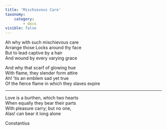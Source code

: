 ```yaml
---
title: 'Mischievous Care'
taxonomy:
    category:
        - docs
visible: false
---
```


Ah why with such mischievous care  
Arrange those Locks around thy face  
But to lead captive by a hair  
And wound by every varying grace  
  
And why that scarf of glowing hue  
With flame, they slender form attire  
Ah! ’tis an emblem sad yet true  
Of the fierce flame in which they slaves expire  
  
---

Love is a burthen, which two hearts  
When equally they bear their parts  
With pleasure carry; but no one,  
Alas! can bear it long alone  
  
Constantius